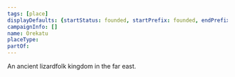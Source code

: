 ```yaml
---
tags: [place]
displayDefaults: {startStatus: founded, startPrefix: founded, endPrefix: destroyed, endStatus: destroyed}
campaignInfo: []
name: Orekatu
placeType:
partOf:
---
```


An ancient lizardfolk kingdom in the far east. 

